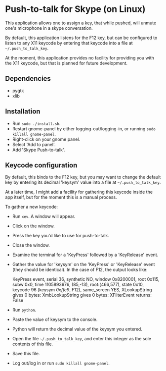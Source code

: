 # Push-to-talk for Skype (on Linux)

This application allows one to assign a key, that while pushed, will unmute one's microphone in a skype conversation.

By default, this application listens for the F12 key, but can be configured to listen
to any X11 keycode by entering that keycode into a file at ``~/.push_to_talk_key``.

At the moment, this application provides no facility for providing you with the X11 keycode, but that is planned for future development.

## Dependencies

 - pygtk
 - xlib

## Installation

 - Run ``sudo ./install.sh``.
 - Restart gnome-panel by either logging-out/logging-in, or running ``sudo killall gnome-panel``.
 - Right-click on your gnome panel.
 - Select 'Add to panel'.
 - Add 'Skype Push-to-talk'.

## Keycode configuration

By default, this binds to the F12 key, but you may want to change the default key
by entering its decimal 'keysym' value into a file at ``~/.push_to_talk_key``.

At a later time, I might add a facility for gathering this keycode inside the app
itself, but for the moment this is a manual process.

To gather a new keycode:

 - Run ``xev``.  A window will appear.
 - Click on the window.
 - Press the key you'd like to use for push-to-talk.
 - Close the window.
 - Examine the terminal for a 'KeyPress' followed by a 'KeyRelease' event.  
 - Gather the value for 'keysym' on the 'KeyPress' or 'KeyRelease' event (they should be identical).  In the case of F12, the output looks like:

    KeyPress event, serial 36, synthetic NO, window 0x8200001,
        root 0x115, subw 0x0, time 1105893976, (85,-13), root:(466,577),
        state 0x10, keycode 96 (keysym *0xffc9*, F12), same_screen YES,
        XLookupString gives 0 bytes: 
        XmbLookupString gives 0 bytes: 
        XFilterEvent returns: False

 - Run ``python``.
 - Paste the value of keysym to the console.
 - Python will return the decimal value of the keysym you entered.
 - Open the file ``~/.push_to_talk_key``, and enter this integer as the sole contents of this file.
 - Save this file.
 - Log out/log in or run ``sudo killall gnome-panel``.

